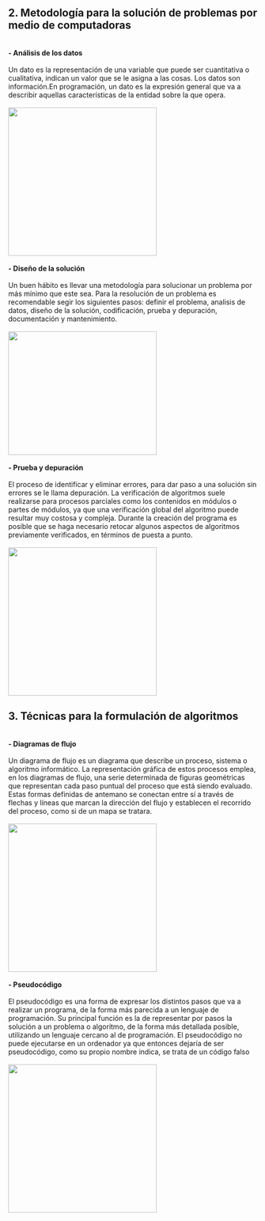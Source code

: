 


## 2. **Metodología para la solución de problemas por medio de computadoras**
 <br/>
 <b>- Análisis de los datos</b>  <br/><br/>
 Un dato es la representación de una variable que puede ser cuantitativa o cualitativa, indican un valor que se le asigna a las cosas. Los datos son información.En programación, un dato es la expresión general que va a describir aquellas características de la entidad sobre la que opera. 
  <br/><br/>
 <img src="https://image.flaticon.com/icons/png/512/388/388447.png" width="300" height="300" border="0" />
  <br/><br/>
 <b>- Diseño de la solución</b>  <br/><br/>
Un buen hábito es llevar una metodología para solucionar un problema por más mínimo que este sea. Para la resolución de un problema es recomendable segir los siguientes pasos: definir el problema, analisis de datos, diseño de la solución, codificación, prueba y depuración, documentación y mantenimiento.
 <br/><br/>
  <img src="https://pngimage.net/wp-content/uploads/2018/06/solucion-png-3.png" width="300" height="250" border="0" />
 <br/><br/>
 <b>- Prueba y depuración </b><br/><br/>
 El proceso de identificar y eliminar errores, para dar paso a una solución sin errores se le llama depuración. La verificación de algoritmos suele realizarse para procesos parciales como los contenidos en módulos o partes de módulos, ya que una verificación global del algoritmo puede resultar muy costosa y compleja. Durante la creación del programa es posible que se haga necesario retocar algunos aspectos de algoritmos previamente verificados, en términos de puesta a punto.
 <br/><br/>
   <img src="https://elmampano.files.wordpress.com/2011/05/icon-bleachbit-ubuntuportal-1.jpg" width="300" height="300" border="0" />


## 3. **Técnicas para la formulación de algoritmos**
 <br/>
 <b>- Diagramas de flujo</b>  <br/><br/>
 Un diagrama de flujo es un diagrama que describe un proceso, sistema o algoritmo informático. La representación gráfica de estos procesos emplea, en los diagramas de flujo, una serie determinada de figuras geométricas que representan cada paso puntual del proceso que está siendo evaluado. Estas formas definidas de antemano se conectan entre sí a través de flechas y líneas que marcan la dirección del flujo y establecen el recorrido del proceso, como si de un mapa se tratara.
  <br/><br/>
  <img src="https://upload.wikimedia.org/wikipedia/commons/thumb/3/3d/LampFlowchart_es.svg/1200px-LampFlowchart_es.svg.png" width="300" height="300" border="0" />
  <br/><br/>
 <b>- Pseudocódigo</b> <br/><br/>
 El pseudocódigo es una forma de expresar los distintos pasos que va a realizar un programa, de la forma más parecida a un lenguaje de programación. Su principal función es la de representar por pasos la solución a un problema o algoritmo, de la forma más detallada posible, utilizando un lenguaje cercano al de programación. El pseudocódigo no puede ejecutarse en un ordenador ya que entonces dejaría de ser pseudocódigo, como su propio nombre indica, se trata de un código falso
  <br/><br/>
  <img src="https://dc722jrlp2zu8.cloudfront.net/media/django-summernote/2018-06-13/a54618fb-87f4-4aeb-a0c0-55922cdd600a.png" width="300" height="300" border="0" />
 <br/>
 
